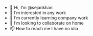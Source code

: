 - 👋 Hi, I’m @sejankhan
- 👀 I’m interested in any work
- 🌱 I’m currently learning company work
- 💞️ I’m looking to collaborate on home
- 📫 How to reach me I have no idia

<!---
sejankhan/sejankhan is a ✨ special ✨ repository because its `README.md` (this file) appears on your GitHub profile.
You can click the Preview link to take a look at your changes.
--->
